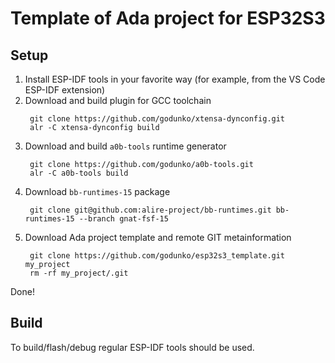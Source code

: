 # Template of Ada project for ESP32S3

## Setup

1. Install ESP-IDF tools in your favorite way (for example, from the VS Code ESP-IDF extension)
2. Download and build plugin for GCC toolchain
   ```
    git clone https://github.com/godunko/xtensa-dynconfig.git
    alr -C xtensa-dynconfig build
   ```
3. Download and build `a0b-tools` runtime generator
   ```
    git clone https://github.com/godunko/a0b-tools.git
    alr -C a0b-tools build
   ```
4. Download `bb-runtimes-15` package
   ```
    git clone git@github.com:alire-project/bb-runtimes.git bb-runtimes-15 --branch gnat-fsf-15
   ```
5. Download Ada project template and remote GIT metainformation
   ```
    git clone https://github.com/godunko/esp32s3_template.git my_project
    rm -rf my_project/.git
   ```

Done!

## Build

To build/flash/debug regular ESP-IDF tools should be used.

